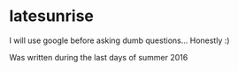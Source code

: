 # latesunrise
I will use google before asking dumb questions... Honestly :)

Was written during the last days of summer 2016